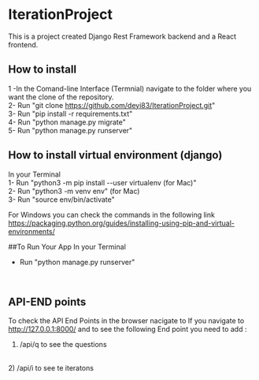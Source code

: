 # IterationProject

This is a project created Django Rest Framework backend and a React frontend.

## How to install

1 -In the Comand-line Interface (Termnial) navigate to the folder where you want the clone of the repository.
<br>
2- Run "git clone https://github.com/deyi83/IterationProject.git"
<br>
3- Run "pip install -r requirements.txt"
<br>
4- Run "python manage.py migrate"
<br>
5- Run "python manage.py runserver"

## How to install virtual environment (django)
In your Terminal
<br>
1- Run "python3 -m pip install --user virtualenv (for Mac)"
<br>
2- Run "python3 -m venv env" (for Mac)
<br>
3- Run "source env/bin/activate"
<br>

For Windows you can check the commands in the following link
<br>
https://packaging.python.org/guides/installing-using-pip-and-virtual-environments/
<br>

##To Run Your App
In your Terminal
<br>
- Run "python manage.py runserver"
<br>

## API-END points

To check the API End Points in the browser nacigate to If you navigate to http://127.0.0.1:8000/ and to see the following End point you need to add :
<br>
1) /api/q  to see the questions
<br>
2) /api/i  to see te iteratons
<br>



